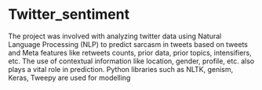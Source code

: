 # Twitter_sentiment

The project was involved with analyzing twitter data using Natural Language Processing (NLP) to predict sarcasm in tweets based on tweets and Meta features like retweets counts, prior data, prior topics, intensifiers, etc. The use of contextual information like location, gender, profile, etc. also plays a vital role in prediction. Python libraries such as NLTK, genism, Keras, Tweepy are used for modelling 
